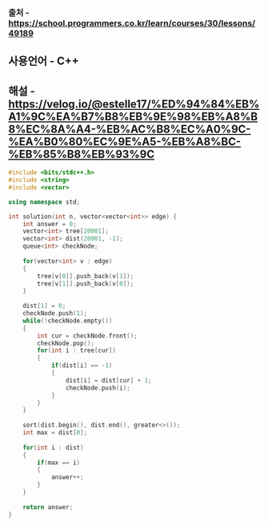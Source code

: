 ### 출처 - https://school.programmers.co.kr/learn/courses/30/lessons/49189
## 사용언어 - C++
## 해설 - https://velog.io/@estelle17/%ED%94%84%EB%A1%9C%EA%B7%B8%EB%9E%98%EB%A8%B8%EC%8A%A4-%EB%AC%B8%EC%A0%9C-%EA%B0%80%EC%9E%A5-%EB%A8%BC-%EB%85%B8%EB%93%9C

```cpp
#include <bits/stdc++.h>
#include <string>
#include <vector>

using namespace std;

int solution(int n, vector<vector<int>> edge) {
    int answer = 0;
    vector<int> tree[20001];
    vector<int> dist(20001, -1);
    queue<int> checkNode;
    
    for(vector<int> v : edge)
    {
        tree[v[0]].push_back(v[1]);
        tree[v[1]].push_back(v[0]);
    }
    
    dist[1] = 0;
    checkNode.push(1);
    while(!checkNode.empty())
    {
        int cur = checkNode.front();
        checkNode.pop();
        for(int i : tree[cur])
        {
            if(dist[i] == -1)
            {
                dist[i] = dist[cur] + 1;
                checkNode.push(i);
            }
        }
    }
    
    sort(dist.begin(), dist.end(), greater<>());
    int max = dist[0];
    
    for(int i : dist)
    {
        if(max == i)
        {
            answer++;
        }
    }
    
    return answer;
}
```